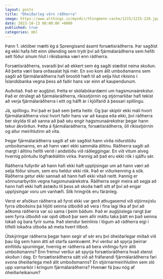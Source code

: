 ```yaml
---
layout: posts
title: "Óheiðarleg vörn ráðherra"
image: https://www.althingi.is/myndir/thingmenn-cache/1215/1215-220.jpg
date: 2023-10-13 08:00:00 +0000
published: true
categories: mbl
---
```

Þann 1. október mætti ég á Sprengisand ásamt forsætisráðherra. Þar sagðist ég ekki hafa hitt einn útlending sem tryði því að fjármálaráðherra sem hefði selt föður sínum hlut í ríkisbanka væri enn ráðherra. 

Forsætisráðherra, svaraði því að ekkert sem ég sagði stæðist neina skoðun. Að þetta væri bara  orðasalat hjá mér. En svo kom álit umboðsmanns sem sagði að fjármálaráðherra hafi brostið hæfi til að selja hlut ríkisins í Íslandsbanka vegna þess að faðir hans var einn af kaupendunum.

Auðvitað. Það er augljóst. Þetta er skólabókardæmi um hagsmunaárekstur. Það er ótrúlegt að fjármálaráðherra, ríkisstjórnin og stjórnarliðar hafi tekist að verja fjármálaráðherra í eitt og hálft ár í kjölfarið á þessari spillingu.

Já, spillingu. Því það er það sem þetta heitir. Og þar skiptir ekki máli hvort fjármálaráðherra vissi hvort faðir hans var að kaupa eða ekki, því ráðherra ber skylda til að sanna að það séu engir hagsmunaárekstrar þegar hann tekur ákvörðun. Þetta á fjármálaráðherra, forsætisráðherra, öll ríkisstjórnin og allur meirihlutinn að vita. 

Þegar fjármálaráðherra sagði af sér sagðist hann virða niðurstöðu umboðsmanns, en að hann væri ekki sammála álitinu. Ráðherra sagði að margt í álitinu hefði verið í andstöðu við ráðleggingar. En við vitum alveg hvernig pöntuðu lögfræðiálitin virka. Þannig að það eru ekki rök í sjálfu sér.

Ráðherra fullyrðir að hann hafi ekki haft upplýsingar um að hann væri að selja föður sínum, sem eru heldur ekki rök. Það er viðurkenning á sök. Ráðherra getur ekki sannað að hann hafi ekki vitað neitt. Þannig er sönnunarbyrðin vegna hagsmunaárekstra. Ráðherra segir meira að segja að hann hafi ekki haft ástæðu til þess að skoða hæfi sitt af því að engar upplýsingar voru um vanhæfi. Slík hringrök eru fáránleg.

Verst er afsökun ráðherra að fyrst ekki var gerð athugasemd við stjórnsýslu fyrra útboðsins þá hljóti seinna útboðið að vera í fína lagi lika af því að aðkoma ráðherra var sú sama í þeim báðum. Það er augljóslega rangt þar sem fyrra útboðið var opið útboð þar sem allir máttu taka þátt en það seinna lokað og bara fyrir suma. Það stendur beinlínis í lögum að ráðherra eigi í tilfelli lokaðra útboða að meta hvert tilboð.

Útskýringar ráðherra þegar hann segir af sér eru því óheiðarlegar miðað við þau lög sem hann átti að starfa samkvæmt. Því verður að spyrja þeirrar einföldu spurningar, hvernig er ráðherra að bera virðingu fyrir áliti umboðsmanns? Enn fremur verður að spyrja forsætisráðherra hvað stenst skoðun í dag. Er forsætisráðherra sátt við að fráfarandi fjármálaráðherra fari svona óheiðarlega með álit umboðsmanns? En stjórnarmeirihlutinn sem sló upp varnarkór í kringum fjármálaráðherra? Hvenær fá þau nóg af óheiðarleikanum?
